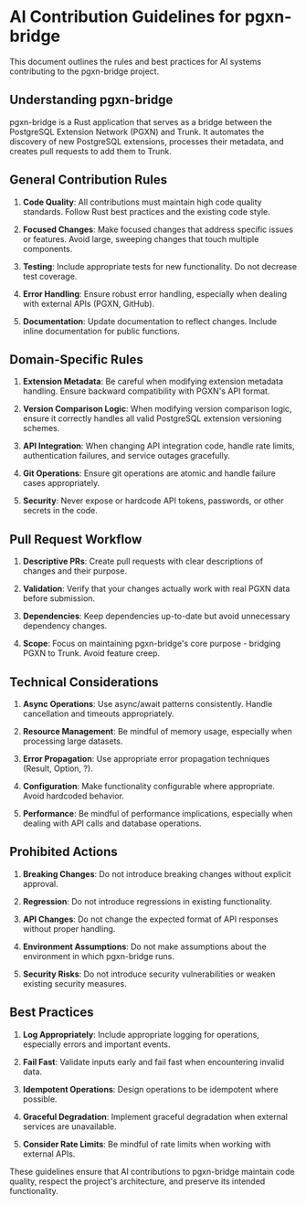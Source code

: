 # AI Contribution Guidelines for pgxn-bridge

This document outlines the rules and best practices for AI systems contributing to the pgxn-bridge project.

## Understanding pgxn-bridge

pgxn-bridge is a Rust application that serves as a bridge between the PostgreSQL Extension Network (PGXN) and Trunk. It automates the discovery of new PostgreSQL extensions, processes their metadata, and creates pull requests to add them to Trunk.

## General Contribution Rules

1. **Code Quality**: All contributions must maintain high code quality standards. Follow Rust best practices and the existing code style.

2. **Focused Changes**: Make focused changes that address specific issues or features. Avoid large, sweeping changes that touch multiple components.

3. **Testing**: Include appropriate tests for new functionality. Do not decrease test coverage.

4. **Error Handling**: Ensure robust error handling, especially when dealing with external APIs (PGXN, GitHub).

5. **Documentation**: Update documentation to reflect changes. Include inline documentation for public functions.

## Domain-Specific Rules

1. **Extension Metadata**: Be careful when modifying extension metadata handling. Ensure backward compatibility with PGXN's API format.

2. **Version Comparison Logic**: When modifying version comparison logic, ensure it correctly handles all valid PostgreSQL extension versioning schemes.

3. **API Integration**: When changing API integration code, handle rate limits, authentication failures, and service outages gracefully.

4. **Git Operations**: Ensure git operations are atomic and handle failure cases appropriately.

5. **Security**: Never expose or hardcode API tokens, passwords, or other secrets in the code.

## Pull Request Workflow

1. **Descriptive PRs**: Create pull requests with clear descriptions of changes and their purpose.

2. **Validation**: Verify that your changes actually work with real PGXN data before submission.

3. **Dependencies**: Keep dependencies up-to-date but avoid unnecessary dependency changes.

4. **Scope**: Focus on maintaining pgxn-bridge's core purpose - bridging PGXN to Trunk. Avoid feature creep.

## Technical Considerations

1. **Async Operations**: Use async/await patterns consistently. Handle cancellation and timeouts appropriately.

2. **Resource Management**: Be mindful of memory usage, especially when processing large datasets.

3. **Error Propagation**: Use appropriate error propagation techniques (Result, Option, ?).

4. **Configuration**: Make functionality configurable where appropriate. Avoid hardcoded behavior.

5. **Performance**: Be mindful of performance implications, especially when dealing with API calls and database operations.

## Prohibited Actions

1. **Breaking Changes**: Do not introduce breaking changes without explicit approval.

2. **Regression**: Do not introduce regressions in existing functionality.

3. **API Changes**: Do not change the expected format of API responses without proper handling.

4. **Environment Assumptions**: Do not make assumptions about the environment in which pgxn-bridge runs.

5. **Security Risks**: Do not introduce security vulnerabilities or weaken existing security measures.

## Best Practices

1. **Log Appropriately**: Include appropriate logging for operations, especially errors and important events.

2. **Fail Fast**: Validate inputs early and fail fast when encountering invalid data.

3. **Idempotent Operations**: Design operations to be idempotent where possible.

4. **Graceful Degradation**: Implement graceful degradation when external services are unavailable.

5. **Consider Rate Limits**: Be mindful of rate limits when working with external APIs.

These guidelines ensure that AI contributions to pgxn-bridge maintain code quality, respect the project's architecture, and preserve its intended functionality.